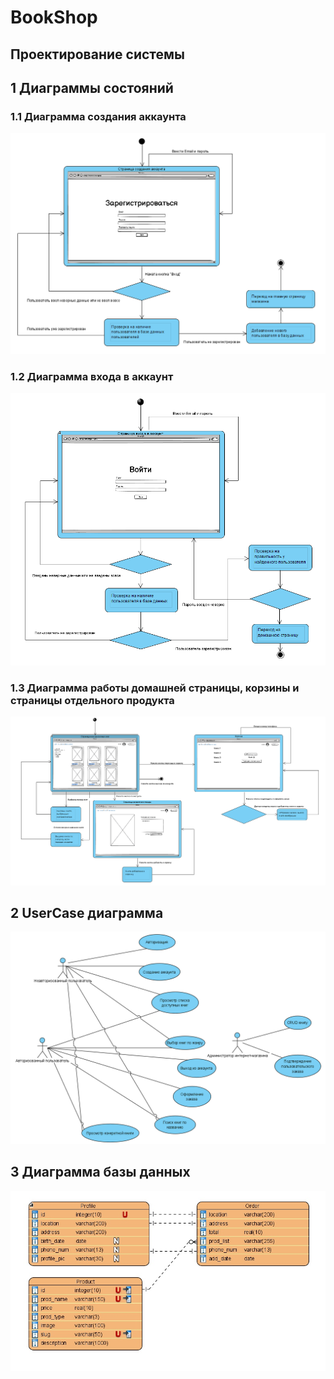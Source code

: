 # BookShop

## Проектирование системы

## 1 Диаграммы состояний

### 1.1 Диаграмма создания аккаунта
![](https://github.com/kpkq/TRiTPO/blob/main/docs/diagrams/state%20diagrams/sign%20up%20diagram.png)

### 1.2 Диаграмма входа в аккаунт
![](https://github.com/kpkq/TRiTPO/blob/main/docs/diagrams/state%20diagrams/sign%20in%20diagram.png)

### 1.3 Диаграмма работы домашней страницы, корзины и страницы отдельного продукта
![](https://github.com/kpkq/TRiTPO/blob/main/docs/diagrams/state%20diagrams/home%20diagram.png)

## 2 UserCase диаграмма
![](https://github.com/kpkq/TRiTPO/blob/main/docs/diagrams/usecase_diagram.png)

## 3 Диаграмма базы данных
![](https://github.com/kpkq/TRiTPO/blob/main/docs/diagrams/db_diagram.jpg)
